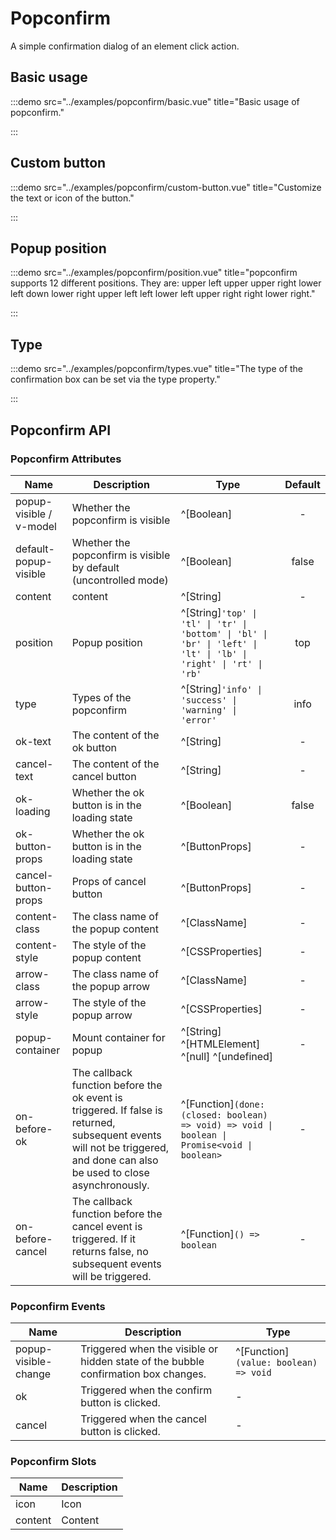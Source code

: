 # Popconfirm

A simple confirmation dialog of an element click action.

## Basic usage

:::demo src="../examples/popconfirm/basic.vue" title="Basic usage of popconfirm."

:::

## Custom button

:::demo src="../examples/popconfirm/custom-button.vue" title="Customize the text or icon of the button."

:::

## Popup position

:::demo src="../examples/popconfirm/position.vue" title="popconfirm supports 12 different positions. They are: upper left upper upper right lower left down lower right upper left left lower left upper right right lower right."

:::

## Type

:::demo src="../examples/popconfirm/types.vue" title="The type of the confirmation box can be set via the type property."

:::

## Popconfirm API

### Popconfirm Attributes

| Name | Description | Type | Default |
|  ------ |  ---- |  ---- |  :-----: |
| popup-visible / v-model | Whether the popconfirm is visible | ^[Boolean] | - |
| default-popup-visible | Whether the popconfirm is visible by default (uncontrolled mode) | ^[Boolean] | false |
| content | content | ^[String] | - |
| position | Popup position | ^[String]`'top' \| 'tl' \| 'tr' \| 'bottom' \| 'bl' \| 'br' \| 'left' \| 'lt' \| 'lb' \| 'right' \| 'rt' \| 'rb'` | top |
| type | Types of the popconfirm| ^[String]`'info' \|  'success' \|  'warning' \|  'error'`| info |
| ok-text | The content of the ok button | ^[String] | - |
| cancel-text | The content of the cancel button| ^[String] | - |
| ok-loading | Whether the ok button is in the loading state | ^[Boolean] | false |
| ok-button-props | Whether the ok button is in the loading state | ^[ButtonProps] | - |
| cancel-button-props | Props of cancel button | ^[ButtonProps] | - |
| content-class | The class name of the popup content | ^[ClassName] | - |
| content-style | The style of the popup content | ^[CSSProperties] | - |
| arrow-class | The class name of the popup arrow | ^[ClassName] | - |
| arrow-style | The style of the popup arrow | ^[CSSProperties] | - |
| popup-container | Mount container for popup | ^[String] ^[HTMLElement] ^[null] ^[undefined] | - |
| on-before-ok | The callback function before the ok event is triggered. If false is returned, subsequent events will not be triggered, and done can also be used to close asynchronously. | ^[Function]`(done: (closed: boolean) => void) => void \| boolean \| Promise<void \| boolean>` | - |
| on-before-cancel | The callback function before the cancel event is triggered. If it returns false, no subsequent events will be triggered. | ^[Function]`() => boolean`| - |

### Popconfirm Events

| Name | Description | Type |
| ------ | ---- | ---- |
| popup-visible-change | Triggered when the visible or hidden state of the bubble confirmation box changes. | ^[Function]`(value: boolean) => void` |
| ok | Triggered when the confirm button is clicked. | - |
| cancel| Triggered when the cancel button is clicked. | - |

### Popconfirm Slots

| Name | Description |
| ------ | ---- |
| icon | Icon |
| content | Content |
